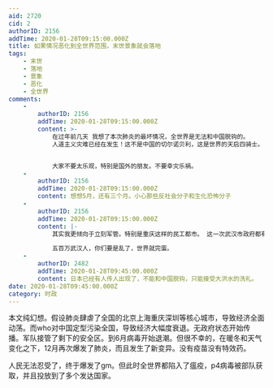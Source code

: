 ```yaml
---
aid: 2720
cid: 2
authorID: 2156
addTime: 2020-01-28T09:15:00.000Z
title: 如果情况恶化到全世界范围，末世景象就会落地
tags:
    - 末世
    - 落地
    - 景象
    - 恶化
    - 全世界
comments:
    -
        authorID: 2156
        addTime: 2020-01-28T09:15:00.000Z
        content: >-
            在过年前几天 我想了本次肺炎的最坏情况，全世界是无法和中国脱钩的。
            人道主义灾难已经在发生！这不是中国的切尔诺贝利，这是世界的天启四骑士。


            大家不要太乐观，特别是国外的朋友。不要幸灾乐祸。
    -
        authorID: 2156
        addTime: 2020-01-28T09:15:00.000Z
        content: 想想5月，还有三个月。小心那些反社会分子和生化恐怖分子
    -
        authorID: 2156
        addTime: 2020-01-28T09:15:00.000Z
        content: |-
            其实我更倾向于立刻军管。特别是重庆这样的民工都市。 这一次武汉市政府都有领导自己病倒可见再好的保护条件都不是绝对安全。

            五百万武汉人，你们要是乱了，世界就完蛋。
    -
        authorID: 2482
        addTime: 2020-01-28T09:45:00.000Z
        content: 日本已经有人传人出现了，不能和中国脱钩，只能接受大洪水的洗礼。
date: 2020-01-28T09:45:00.000Z
category: 时政
---
```


本文纯幻想。假设肺炎肆虐了全国的北京上海重庆深圳等核心城市，导致经济全面动荡。而who对中国定型污染全国，导致经济大幅度衰退。无政府状态开始传播。军队接管了剩下的安全区。到6月病毒开始退潮。但很不幸的，在暖冬和天气变化之下，12月再次爆发了肺炎，而且发生了新变异。没有疫苗没有特效药。

人民无法忍受了，终于爆发了gm。但此时全世界都陷入了瘟疫，p4病毒被部队获取，并且投放到了多个发达国家。

